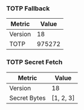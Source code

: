 ### TOTP Fallback

| Metric | Value |
|--------|-------|
| Version | 18 |
| TOTP | 975272 |

### TOTP Secret Fetch

| Metric | Value |
|--------|-------|
| Version | 18 |
| Secret Bytes | [1, 2, 3] |


